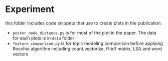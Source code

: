 # Experiment

this folder includes code snippets that use to create plots in the
publication.

- `poster_node_distance.py` is for most of the plot in the paper. The data for
each plots is in `data` folder
- `feature_comparison.py` is for topic modeling comparison before applying
Rocchio algorithm including count vectorize, tf-idf matrix, LSA and word vectors
